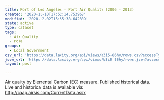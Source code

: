 ```yaml
---
title: Port of Los Angeles - Port Air Quality (2006 - 2013)
created: '2020-11-10T17:52:14.753968'
modified: '2020-12-02T15:55:38.642389'
state: active
type: dataset
tags:
  - Air Quality
  - Pola
groups:
  - Local Government
csv_url: 'https://data.lacity.org/api/views/b3i5-86hy/rows.csv?accessType=DOWNLOAD'
json_url: 'https://data.lacity.org/api/views/b3i5-86hy/rows.json?accessType=DOWNLOAD'
layout: post

---
```

Air quality by Elemental Carbon (EC) measure.
Published historical data.  Live and historical data is available via: http://caap.airsis.com/CurrentData.aspx
